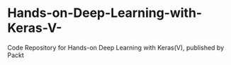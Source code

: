 # Hands-on-Deep-Learning-with-Keras-V-
Code Repository for Hands-on Deep Learning with Keras(V), published by Packt
